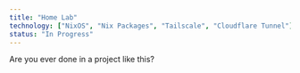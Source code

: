 ```yaml
---
title: "Home Lab"
technology: ["NixOS", "Nix Packages", "Tailscale", "Cloudflare Tunnel"]
status: "In Progress"
---
```


Are you ever done in a project like this?

